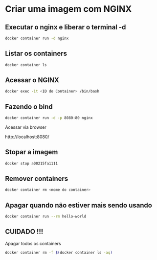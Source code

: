 # Criar uma imagem com NGINX

## Executar o nginx e liberar o terminal -d

```bash
docker container run -d nginx
```

## Listar os containers

```bash
docker container ls
```

## Acessar o NGINX

```bash
docker exec -it <ID do Container> /bin/bash
```

## Fazendo o bind

```bash
docker container run -d -p 8080:80 nginx
```

Acessar via browser

http://localhost:8080/


## Stopar a imagem

```bash
docker stop a00215fa1111
```

## Remover containers

```bash
docker container rm <nome do container>
```

## Apagar quando não estiver mais sendo usando

```bash
docker container run --rm hello-world
```

## CUIDADO !!!

Apagar todos os containers

```bash
docker container rm -f $(docker container ls -aq)
```